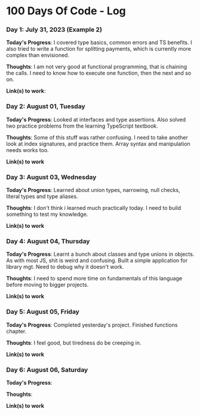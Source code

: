 # 100 Days Of Code - Log

### Day 1: July 31, 2023 (Example 2)

**Today's Progress**: I covered type basics, common errors and TS benefits. I also tried to write a function for splitting payments, which is currently more complex than envisioned.

**Thoughts**: I am not very good at functional programming, that is chaining the calls. I need to know how to execute one function, then the next and so on.

**Link(s) to work**: 


### Day 2: August 01, Tuesday

**Today's Progress**: Looked at interfaces and type assertions. Also solved two practice problems from the learning TypeScript textbook.

**Thoughts**: Some of this stuff was rather confusing. I need to take another look at index signatures, and practice them. Array syntax and manipulation needs works too.

**Link(s) to work**

### Day 3: August 03, Wednesday

**Today's Progress**: Learned about union types, narrowing, null checks, literal types and type aliases.

**Thoughts**: I don't think i learned much practically today. I need to build something to test my knowledge.

**Link(s) to work**

### Day 4: August 04, Thursday

**Today's Progress**: Learnt a bunch about classes and type unions in objects. As with most JS, shit is weird and confusing. Built a simple application for library mgt. Need to debug why it doesn't work.

**Thoughts**: I need to spend more time on fundamentals of this language before moving to bigger projects.

**Link(s) to work**

### Day 5: August 05, Friday

**Today's Progress**: Completed yesterday's project. Finished functions chapter.

**Thoughts**: I feel good, but tiredness do be creeping in.

**Link(s) to work**

### Day 6: August 06, Saturday

**Today's Progress**: 

**Thoughts**: 

**Link(s) to work**